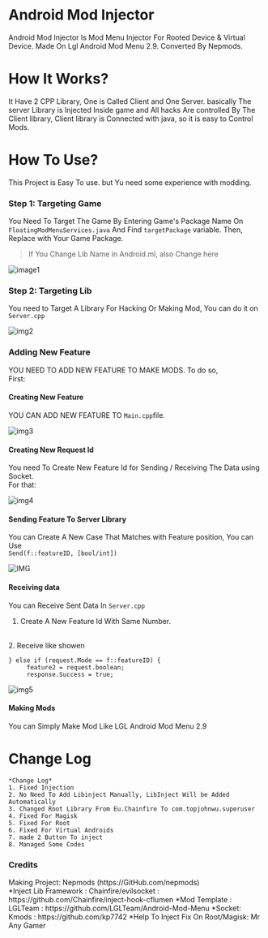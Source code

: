 <h1>
  Android Mod Injector
</h1>
<p>
Android Mod Injector Is Mod Menu Injector For Rooted Device & Virtual Device. Made On Lgl Android Mod Menu 2.9. Converted By Nepmods.
  </p>


<H1> How It Works? </h1>
<p> It Have 2 CPP Library, One is Called Client and One Server. basically The server Library is Injected Inside game and All hacks Are controlled By The Client library, Client library is Connected with java, so it is easy to Control Mods.</p>



<H1> How To Use? </h1>
<P>
This Project is Easy To use. but Yu need some experience with modding.
</P>
<H3> Step 1: Targeting Game </h3>
You Need To Target The Game By Entering Game's Package Name On 
<Code>FloatingModMenuServices.java</code>
 And Find <code>targetPackage</code> variable. Then, Replace with Your Game Package.

>If You Change Lib Name in Android.ml, also Change here

![image1](https://i.ibb.co/fX3xWqG/Screenshot-20220721-191944.png)


<H3> Step 2: Targeting Lib </h3>
You need to Target A Library For Hacking Or Making Mod, You can do it on <code>Server.cpp</code>


![img2](https://i.ibb.co/8NXSW43/Screenshot-20220721-192853.png)


<H3>Adding New Feature</h3>
YOU NEED TO ADD NEW FEATURE TO MAKE MODS. 
To do so, <br>
First:
<H4> Creating New Feature</h4>
YOU CAN ADD NEW FEATURE TO <code>Main.cpp</code>file.


![img3](https://i.postimg.cc/0y5TfJqY/Screenshot-20220721-194316.png)

<H4>Creating New Request Id</h4>
You need To Create New Feature Id for Sending / Receiving The Data using Socket.
<Br>For that:

![img4](https://gcdnb.pbrd.co/images/gD4k4bLyw9fb.png?o=1)


<H4>Sending Feature To Server Library</h4>
You can Create A New Case That Matches with Feature position, You can Use <br>
<Code>Send(f::featureID, [bool/int])</code>

![IMG](https://anopic.us/DinoyWOBMqjXANKcQuU0yK6mw61m4E3BfprNveWP.jpg)

<H4>Receiving data</h4>

You can Receive Sent Data In <code>Server.cpp</code>
<Br>
1. Create A New Feature Id With Same Number.
<Br>
2. Receive like showen

```
} else if (request.Mode == f::featureID) {
     feature2 = request.boolean;
     response.Success = true;

```

![img5](https://anopic.us/RcphngTLfeoyH5y4llSBoW7F3sjUcOXavRpgQTEA.jpg)


<H4> Making Mods</h4>
You can Simply Make Mod Like LGL Android Mod Menu 2.9
<Br>

<H1>Change Log</h1>

```
*Change Log*
1. Fixed Injection
2. No Need To Add Libinject Manually, LibInject Will be Added Automatically
3. Changed Root Library From Eu.Chainfire To com.topjohnwu.superuser
4. Fixed For Magisk
5. Fixed For Root
6. Fixed For Virtual Androids
7. made 2 Button To inject
8. Managed Some Codes
```

<H3>Credits</h3>
Making Project: Nepmods (https://GitHub.com/nepmods)<br>
*Inject Lib Framework : Chainfire/evilsocket : https://github.com/Chainfire/inject-hook-cflumen
*Mod Template : LGLTeam : https://github.com/LGLTeam/Android-Mod-Menu
*Socket: Kmods : https://github.com/kp7742
*Help To Inject Fix On Root/Magisk: Mr Any Gamer
